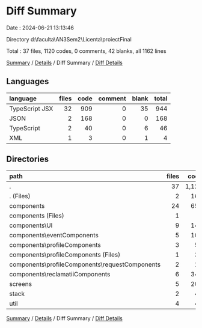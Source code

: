 # Diff Summary

Date : 2024-06-21 13:13:46

Directory d:\\faculta\\AN3Sem2\\Licenta\\proiectFinal

Total : 37 files,  1120 codes, 0 comments, 42 blanks, all 1162 lines

[Summary](results.md) / [Details](details.md) / Diff Summary / [Diff Details](diff-details.md)

## Languages
| language | files | code | comment | blank | total |
| :--- | ---: | ---: | ---: | ---: | ---: |
| TypeScript JSX | 32 | 909 | 0 | 35 | 944 |
| JSON | 2 | 168 | 0 | 0 | 168 |
| TypeScript | 2 | 40 | 0 | 6 | 46 |
| XML | 1 | 3 | 0 | 1 | 4 |

## Directories
| path | files | code | comment | blank | total |
| :--- | ---: | ---: | ---: | ---: | ---: |
| . | 37 | 1,120 | 0 | 42 | 1,162 |
| . (Files) | 2 | 168 | 0 | 0 | 168 |
| components | 24 | 658 | 0 | 34 | 692 |
| components (Files) | 1 | 9 | 0 | 0 | 9 |
| components\\UI | 9 | 146 | 0 | 2 | 148 |
| components\\eventComponents | 5 | 104 | 0 | 4 | 108 |
| components\\profileComponents | 3 | 50 | 0 | 7 | 57 |
| components\\profileComponents (Files) | 1 | 39 | 0 | 6 | 45 |
| components\\profileComponents\\requestComponents | 2 | 11 | 0 | 1 | 12 |
| components\\reclamatiiComponents | 6 | 349 | 0 | 21 | 370 |
| screens | 5 | 202 | 0 | -3 | 199 |
| stack | 2 | 47 | 0 | 4 | 51 |
| util | 4 | 45 | 0 | 7 | 52 |

[Summary](results.md) / [Details](details.md) / Diff Summary / [Diff Details](diff-details.md)